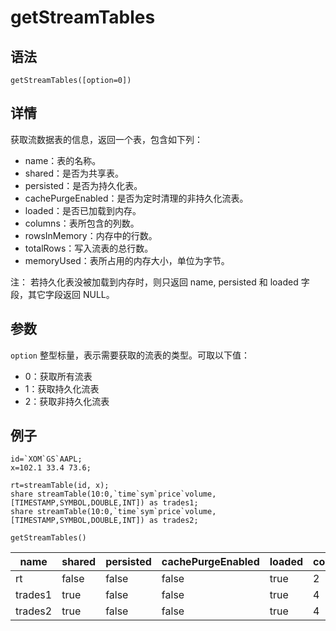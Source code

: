# getStreamTables

## 语法

`getStreamTables([option=0])`

## 详情

获取流数据表的信息，返回一个表，包含如下列：

* name：表的名称。
* shared：是否为共享表。
* persisted：是否为持久化表。
* cachePurgeEnabled：是否为定时清理的非持久化流表。
* loaded：是否已加载到内存。
* columns：表所包含的列数。
* rowsInMemory：内存中的行数。
* totalRows：写入流表的总行数。
* memoryUsed：表所占用的内存大小，单位为字节。

注： 若持久化表没被加载到内存时，则只返回 name, persisted 和 loaded 字段，其它字段返回
NULL。

## 参数

`option` 整型标量，表示需要获取的流表的类型。可取以下值：

* 0：获取所有流表
* 1：获取持久化流表
* 2：获取非持久化流表

## 例子

```
id=`XOM`GS`AAPL;
x=102.1 33.4 73.6;

rt=streamTable(id, x);
share streamTable(10:0,`time`sym`price`volume,[TIMESTAMP,SYMBOL,DOUBLE,INT]) as trades1;
share streamTable(10:0,`time`sym`price`volume,[TIMESTAMP,SYMBOL,DOUBLE,INT]) as trades2;

getStreamTables()
```

| name | shared | persisted | cachePurgeEnabled | loaded | columns | rowsInMemory | totalRows | memoryUsed |
| --- | --- | --- | --- | --- | --- | --- | --- | --- |
| rt | false | false | false | true | 2 | 3 | 3 | 152 |
| trades1 | true | false | false | true | 4 | 0 | 0 | 240 |
| trades2 | true | false | false | true | 4 | 0 | 0 | 240 |

